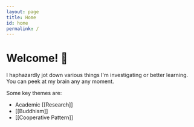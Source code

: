 ```yaml
---
layout: page
title: Home
id: home
permalink: /
---
```


# Welcome! 🌱

I haphazardly jot down various things I'm investigating or better learning.
You can peek at my brain any any moment.

Some key themes are:

*  Academic [[Research]]
*  [[Buddhism]]
*  [[Cooperative Pattern]]

<style>
  .wrapper {
    max-width: 46em;
  }
</style>
